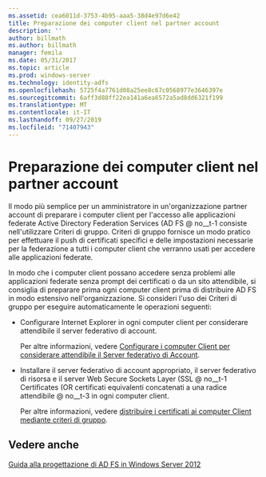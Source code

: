 ```yaml
---
ms.assetid: cea6011d-3753-4b95-aaa5-38d4e97d6e42
title: Preparazione dei computer client nel partner account
description: ''
author: billmath
ms.author: billmath
manager: femila
ms.date: 05/31/2017
ms.topic: article
ms.prod: windows-server
ms.technology: identity-adfs
ms.openlocfilehash: 5725f4a7761d08a25ee8c67c0568977e3646397e
ms.sourcegitcommit: 6aff3d88ff22ea141a6ea6572a5ad8dd6321f199
ms.translationtype: MT
ms.contentlocale: it-IT
ms.lasthandoff: 09/27/2019
ms.locfileid: "71407943"
---
```

# <a name="prepare-client-computers-in-the-account-partner"></a>Preparazione dei computer client nel partner account

Il modo più semplice per un amministratore in un'organizzazione partner account di preparare i computer client per l'accesso alle applicazioni federate Active Directory Federation Services \(AD FS @ no__t-1 consiste nell'utilizzare Criteri di gruppo. Criteri di gruppo fornisce un modo pratico per effettuare il push di certificati specifici e delle impostazioni necessarie per la federazione a tutti i computer client che verranno usati per accedere alle applicazioni federate.  
  
In modo che i computer client possano accedere senza problemi alle applicazioni federate senza prompt dei certificati o da un sito attendibile, si consiglia di preparare prima ogni computer client prima di distribuire AD FS in modo estensivo nell'organizzazione. Si consideri l'uso dei Criteri di gruppo per eseguire automaticamente le operazioni seguenti:  
  
-   Configurare Internet Explorer in ogni computer client per considerare attendibile il server federativo di account.  
  
    Per altre informazioni, vedere [Configurare i computer Client per considerare attendibile il Server federativo di Account](../../ad-fs/deployment/Configure-Client-Computers-to-Trust-the-Account-Federation-Server.md).  
  
-   Installare il server federativo di account appropriato, il server federativo di risorsa e il server Web Secure Sockets Layer \(SSL @ no__t-1 Certificates \(OR certificati equivalenti concatenati a una radice attendibile @ no__t-3 in ogni computer client.  
  
    Per altre informazioni, vedere [distribuire i certificati ai computer Client mediante criteri di gruppo](../../ad-fs/deployment/Distribute-Certificates-to-Client-Computers-by-Using-Group-Policy.md).  
  

## <a name="see-also"></a>Vedere anche
[Guida alla progettazione di AD FS in Windows Server 2012](AD-FS-Design-Guide-in-Windows-Server-2012.md)
